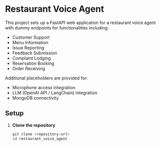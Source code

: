 # Restaurant Voice Agent

This project sets up a FastAPI web application for a restaurant voice agent with dummy endpoints for functionalities including:
- Customer Support
- Menu Information
- Issue Reporting
- Feedback Submission
- Complaint Lodging
- Reservation Booking
- Order Receiving

Additional placeholders are provided for:
- Microphone access integration
- LLM (OpenAI API / LangChain) integration
- MongoDB connectivity

## Setup

1. **Clone the repository**
   ```bash
   git clone <repository-url>
   cd restaurant_voice_agent
